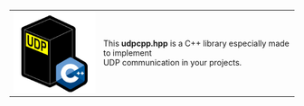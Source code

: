 <table style="border-collapse: collapse; border: none;">
  <tr>
    <td style="border: none;">
      <img src="./images/udpcpp_logo_public.png" alt="udpcpp_logo_public" width="200">
    </td>
    <td style="border: none;">
      This <b>udpcpp.hpp</b> is a C++ library especially made to implement<br>
      UDP communication in your projects.
    </td>
  </tr>
</table>
